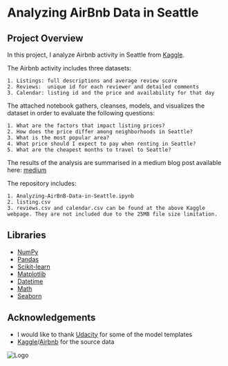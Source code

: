 
# Analyzing AirBnb Data in Seattle  

## Project Overview

In this project, I analyze Airbnb activity in Seattle from [Kaggle](https://www.kaggle.com/datasets/airbnb/seattle). 

The Airbnb activity includes three datasets:

    1. Listings: full descriptions and average review score
    2. Reviews:  unique id for each reviewer and detailed comments
    3. Calendar: listing id and the price and availability for that day

The attached notebook gathers, cleanses, models, and visualizes the dataset in order to evaluate the following questions:

    1. What are the factors that impact listing prices?
    2. How does the price differ among neighborhoods in Seattle?
    3. What is the most popular area?
    4. What price should I expect to pay when renting in Seattle?
    5. What are the cheapest months to travel to Seattle?

The results of the analysis are summarised in a medium blog post available here: [medium](https://medium.com/@aideenfreeman2/airbnb-in-seattle-what-you-should-know-before-booking-a6002cd6a911)

The repository includes: 
    
    1. Analyzing-AirBnB-Data-in-Seattle.ipynb
    2. listing.csv
    3. reviews.csv and calendar.csv can be found at the above Kaggle webpage. They are not included due to the 25MB file size limitation.

## Libraries
 - [NumPy](https://numpy.org/)
 - [Pandas](http://pandas.pydata.org/)
 - [Scikit-learn](https://scikit-learn.org/stable/)
 - [Matplotlib](https://matplotlib.org/)
 - [Datetime](https://github.com/python/cpython/blob/3.11/Lib/datetime.py)
 - [Math](https://docs.python.org/3/library/math.html)
 - [Seaborn](https://seaborn.pydata.org/#:~:text=Seaborn%20is%20a%20Python%20data,introductory%20notes%20or%20the%20paper.)




## Acknowledgements

 - I would like to thank [Udacity](https://www.udacity.com/) for some of the model templates
 - [Kaggle](https://www.kaggle.com/datasets/airbnb/seattle)/[Airbnb](https://www.airbnb.ie/) for the source data

![Logo](https://media.designrush.com/inspiration_images/135187/conversions/_1511452487_364_Airbnb-desktop.jpg)

